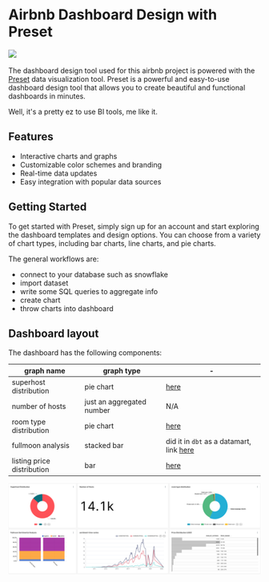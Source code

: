 # Airbnb Dashboard Design with Preset

![](https://mma.prnewswire.com/media/1596309/Preset_Logo.jpg?p=facebook)

The dashboard design tool used for this airbnb project is powered with the [Preset](https://preset.io/) data visualization tool. Preset is a powerful and easy-to-use dashboard design tool that allows you to create beautiful and functional dashboards in minutes.

Well, it's a pretty ez to use BI tools, me like it.


## Features

- Interactive charts and graphs
- Customizable color schemes and branding
- Real-time data updates
- Easy integration with popular data sources

## Getting Started

To get started with Preset, simply sign up for an account and start exploring the dashboard templates and design options. You can choose from a variety of chart types, including bar charts, line charts, and pie charts.

The general workflows are:
- connect to your database such as snowflake 
- import dataset 
- write some SQL queries to aggregate info
- create chart
- throw charts into dashboard


## Dashboard layout

The dashboard has the following components:

|graph name|graph type|-|
|---|---|---|
|superhost distribution|pie chart|[here](./scripts/superhost_ratio.sql)|
|number of hosts|just an aggregated number|N/A|
|room type distribution|pie chart|[here](./scripts/roomtype.sql)|
|fullmoon analysis|stacked bar|did it in `dbt` as a datamart, link [here](../dbtlearn/models/mart/mart_fullmoon_reviews.sql)|
|listing price distribution|bar|[here](./scripts/num_of_listing_price.sql)|

![](../assets/4_dashboard.png)
